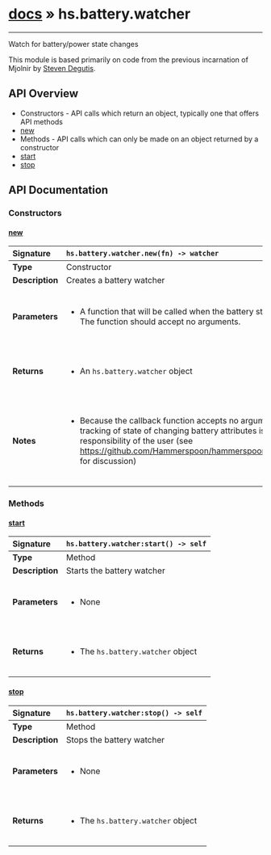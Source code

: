 # [docs](index.md) » hs.battery.watcher
---

Watch for battery/power state changes

This module is based primarily on code from the previous incarnation of Mjolnir by [Steven Degutis](https://github.com/sdegutis/).

## API Overview
* Constructors - API calls which return an object, typically one that offers API methods
 * [new](#new)
* Methods - API calls which can only be made on an object returned by a constructor
 * [start](#start)
 * [stop](#stop)

## API Documentation

### Constructors

#### [new](#new)
| <span style="float: left;">**Signature**</span> | <span style="float: left;">`hs.battery.watcher.new(fn) -> watcher` </span>                                                          |
| -----------------------------------------------------|---------------------------------------------------------------------------------------------------------|
| **Type**                                             | Constructor                                                                                         |
| **Description**                                      | Creates a battery watcher                                                                                         |
| **Parameters**                                       | <ul><br /><li>A function that will be called when the battery state changes. The function should accept no arguments.</li><br /></ul>                                        |
| **Returns**                                          | <ul><br /><li>An <code>hs.battery.watcher</code> object</li><br /></ul>                                           |
| **Notes**                                            | <ul><br /><li>Because the callback function accepts no arguments, tracking of state of changing battery attributes is the responsibility of the user (see https://github.com/Hammerspoon/hammerspoon/issues/166 for discussion)</li><br /></ul>                                             |

### Methods

#### [start](#start)
| <span style="float: left;">**Signature**</span> | <span style="float: left;">`hs.battery.watcher:start() -> self` </span>                                                          |
| -----------------------------------------------------|---------------------------------------------------------------------------------------------------------|
| **Type**                                             | Method                                                                                         |
| **Description**                                      | Starts the battery watcher                                                                                         |
| **Parameters**                                       | <ul><br /><li>None</li><br /></ul>                                        |
| **Returns**                                          | <ul><br /><li>The <code>hs.battery.watcher</code> object</li><br /></ul>                                           |

#### [stop](#stop)
| <span style="float: left;">**Signature**</span> | <span style="float: left;">`hs.battery.watcher:stop() -> self` </span>                                                          |
| -----------------------------------------------------|---------------------------------------------------------------------------------------------------------|
| **Type**                                             | Method                                                                                         |
| **Description**                                      | Stops the battery watcher                                                                                         |
| **Parameters**                                       | <ul><br /><li>None</li><br /></ul>                                        |
| **Returns**                                          | <ul><br /><li>The <code>hs.battery.watcher</code> object</li><br /></ul>                                           |

